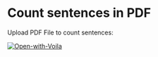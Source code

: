 # Count sentences in PDF
Upload PDF File to count sentences:

[![Open-with-Voila](https://img.shields.io/badge/Open%20with-Voila-4eafa0.svg)](https://mybinder.org/v2/gh/jan-janssen/pdf-sentences-counter/master?urlpath=/voila/render/app.ipynb)
